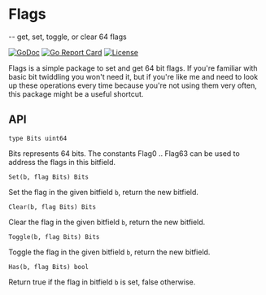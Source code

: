  # Flags
-- get, set, toggle, or clear 64 flags

[![GoDoc](https://godoc.org/github.com/rasteric/flags/go?status.svg)](https://godoc.org/github.com/rasteric/flags)
[![Go Report Card](https://goreportcard.com/badge/github.com/rasteric/flags)](https://goreportcard.com/report/github.com/rasteric/flags)
[![License](https://img.shields.io/badge/License-BSD%203--Clause-blue.svg)](https://opensource.org/licenses/BSD-3-Clause)

Flags is a simple package to set and get 64 bit flags. If you're familiar with basic bit twiddling you won't need it, but if you're like me and need to look up these operations every time because you're not using them very often, this package might be a useful shortcut.

## API

`type Bits uint64`

Bits represents 64 bits. The constants Flag0 .. Flag63 can be used to address the flags in this bitfield.

`Set(b, flag Bits) Bits`

Set the flag in the given bitfield `b`, return the new bitfield.

`Clear(b, flag Bits) Bits`

Clear the flag in the given bitfield `b`, return the new bitfield.

`Toggle(b, flag Bits) Bits`

Toggle the flag in the given bitfield `b`, return the new bitfield.

`Has(b, flag Bits) bool`

Return true if the flag in bitfield `b` is set, false otherwise.




